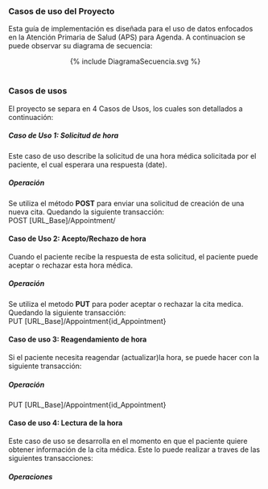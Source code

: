 ### Casos de uso del Proyecto
Esta guía de implementación es diseñada para el uso de datos enfocados en la Atención Primaria de Salud (APS) para Agenda. A continuacion se puede observar su diagrama de secuencia: 

<div align="center" >
  {% include DiagramaSecuencia.svg %}
</div>
<br clear="all"/>

### Casos de usos
El proyecto se separa en 4 Casos de Usos, los cuales son detallados a continuación:

##### Caso de Uso 1: Solicitud de hora
Este caso de uso describe la solicitud de una hora médica solicitada por el paciente, el cual esperara una respuesta (date).
<br>

##### Operación
Se utiliza el método **POST** para enviar una solicitud de creación de una nueva cita. Quedando la siguiente transacción:
<br>
POST [URL_Base]/Appointment/

#### Caso de Uso 2: Acepto/Rechazo de hora 
Cuando el paciente recibe la respuesta de esta solicitud, el paciente puede aceptar o rechazar esta hora médica.


##### Operación
Se utiliza el metodo **PUT** para poder aceptar o rechazar la cita medica. Quedando la siguiente transacción:
<br>
PUT [URL_Base]/Appointment{id_Appointment}

#### Caso de uso 3: Reagendamiento de hora
Si el paciente necesita reagendar (actualizar)la hora, se puede hacer con la siguiente transacción:
<br>

##### Operación
PUT [URL_Base]/Appointment{id_Appointment}

#### Caso de uso 4: Lectura de la hora
Este caso de uso se desarrolla en el momento en que el paciente quiere obtener información de la cita médica. Este lo puede realizar a traves de las siguientes transacciones:
<br>

##### Operaciones
